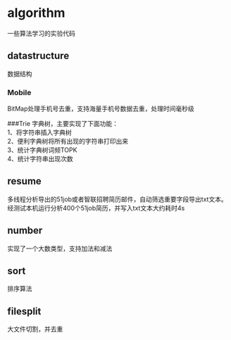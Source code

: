 ﻿# algorithm
一些算法学习的实验代码

## datastructure
数据结构

### Mobile
BitMap处理手机号去重，支持海量手机号数据去重，处理时间毫秒级

###Trie
字典树，主要实现了下面功能：      
1、将字符串插入字典树     
2、便利字典树将所有出现的字符串打印出来    
3、统计字典树词频TOPK   
4、统计字符串出现次数

## resume
多线程分析导出的51job或者智联招聘简历邮件，自动筛选重要字段导出txt文本。   
经测试本机运行分析400个51job简历，并写入txt文本大约耗时4s

## number
实现了一个大数类型，支持加法和减法

## sort
排序算法

## filesplit
大文件切割，并去重

